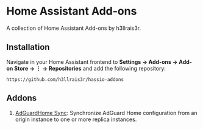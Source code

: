 # Home Assistant Add-ons

A collection of Home Assistant Add-ons by h3llrais3r.

## Installation
Navigate in your Home Assistant frontend to **Settings → Add-ons → Add-on Store → ⋮ → Repositories** and add the following repository:
```
https://github.com/h3llrais3r/hassio-addons
```

## Addons

1. [AdGuardHome Sync](/adguardhome-sync/README.md): Synchronize AdGuard Home configuration from an origin instance to one or more replica instances.